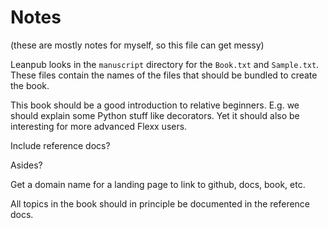 # Notes

(these are mostly notes for myself, so this file can get messy)

Leanpub looks in the `manuscript` directory for the `Book.txt` and `Sample.txt`.
These files contain the names of the files that should be bundled to create the
book.

This book should be a good introduction to relative beginners. E.g. we should
explain some Python stuff like decorators. Yet it should also be interesting
for more advanced Flexx users.

Include reference docs?

Asides?

Get a domain name for a landing page to link to github, docs, book, etc.

All topics in the book should in principle be documented in the reference docs.

